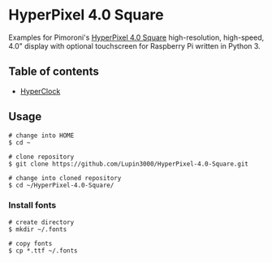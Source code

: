 # HyperPixel 4.0 Square

Examples for Pimoroni's [HyperPixel 4.0 Square](https://shop.pimoroni.com/products/hyperpixel-4-square) high-resolution, high-speed, 4.0" display with optional touchscreen for Raspberry Pi written in Python 3.

## Table of contents

- [HyperClock](./clock)

## Usage

```shell
# change into HOME
$ cd ~

# clone repository
$ git clone https://github.com/Lupin3000/HyperPixel-4.0-Square.git

# change into cloned repository
$ cd ~/HyperPixel-4.0-Square/
```

### Install fonts

```shell
# create directory
$ mkdir ~/.fonts

# copy fonts
$ cp *.ttf ~/.fonts
```
